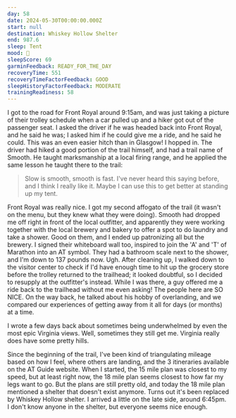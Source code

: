 ```yaml
---
day: 58
date: 2024-05-30T00:00:00.000Z
start: null
destination: Whiskey Hollow Shelter
end: 987.6
sleep: Tent
mood: 🙂
sleepScore: 69
garminFeedback: READY_FOR_THE_DAY
recoveryTime: 551
recoveryTimeFactorFeedback: GOOD
sleepHistoryFactorFeedback: MODERATE
trainingReadiness: 58
---
```

I got to the road for Front Royal around 9:15am, and was just taking a picture of their trolley schedule when a car pulled up and a hiker got out of the passenger seat. I asked the driver if he was headed back into Front Royal, and he said he was; I asked him if he could give me a ride, and he said he could. This was an even easier hitch than in Glasgow! I hopped in. The driver had hiked a good portion of the trail himself, and had a trail name of Smooth. He taught marksmanship at a local firing range, and he applied the same lesson he taught there to the trail:
> Slow is smooth, smooth is fast.
I've never heard this saying before, and I think I really like it. Maybe I can use this to get better at standing up my tent.

Front Royal was really nice. I got my second affogato of the trail (it wasn't on the menu, but they knew what they were doing). Smooth had dropped me off right in front of the local outfitter, and apparently they were working together with the local brewery and bakery to offer a spot to do laundry and take a shower. Good on them, and I ended up patronizing all but the brewery. I signed their whiteboard wall too, inspired to join the 'A' and 'T' of Marathon into an AT symbol. They had a bathroom scale next to the shower, and I'm down to 137 pounds now. Ugh. After cleaning up, I walked down to the visitor center to check if I'd have enough time to hit up the grocery store before the trolley returned to the trailhead; it looked doubtful, so I decided to resupply at the outfitter's instead. While I was there, a guy offered me a ride back to the trailhead without me even asking! The people here are SO NICE. On the way back, he talked about his hobby of overlanding, and we compared our experiences of getting away from it all for days (or months) at a time.

I wrote a few days back about sometimes being underwhelmed by even the most epic Virginia views. Well, sometimes they still get me. Virginia really does have some pretty hills.

Since the beginning of the trail, I've been kind of triangulating mileage based on how I feel, where others are landing, and the 3 itineraries available on the AT Guide website. When I started, the 15 mile plan was closest to my speed, but at least right now, the 18 mile plan seems closest to how far my legs want to go. But the plans are still pretty old, and today the 18 mile plan mentioned a shelter that doesn't exist anymore. Turns out it's been replaced by Whiskey Hollow shelter. I arrived a little on the late side, around 6:45pm. I don't know anyone in the shelter, but everyone seems nice enough.
